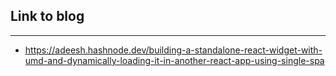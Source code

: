 ## Link to blog
---
- https://adeesh.hashnode.dev/building-a-standalone-react-widget-with-umd-and-dynamically-loading-it-in-another-react-app-using-single-spa
